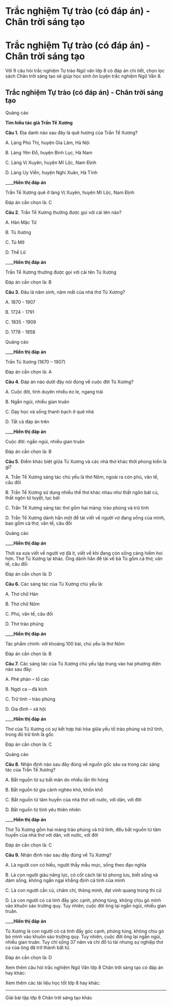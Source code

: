 # Trắc nghiệm Tự trào (có đáp án) - Chân trời sáng tạo

# Trắc nghiệm Tự trào (có đáp án) - Chân trời sáng tạo

Với 9 câu hỏi trắc nghiệm Tự trào Ngữ văn lớp 8 có đáp án chi tiết, chọn lọc sách Chân trời sáng tạo sẽ giúp học sinh ôn luyện trắc nghiệm Ngữ Văn 8.

## Trắc nghiệm Tự trào (có đáp án) - Chân trời sáng tạo

Quảng cáo

**Tìm hiểu tác giả Trần Tế Xương**

**Câu 1.** Địa danh nào sau đây là quê hương của Trần Tế Xương?

A. Làng Phú Thị, huyện Gia Lâm, Hà Nội

B. Làng Yên Đổ, huyện Bình Lục, Hà Nam

C. Làng Vị Xuyên, huyện Mĩ Lộc, Nam Định

D. Làng Uy Viễn, huyện Nghi Xuân, Hà Tĩnh

____**Hiển thị đáp án**

Trần Tế Xương quê ở làng Vị Xuyên, huyện Mĩ Lộc, Nam Định

Đáp án cần chọn là: C

**Câu 2.** Trần Tế Xương thường được gọi với cái tên nào?

A. Hàn Mặc Tử

B. Tú Xương

C. Tú Mỡ

D. Thế Lữ

____**Hiển thị đáp án**

Trần Tế Xương thường được gọi với cái tên Tú Xương

Đáp án cần chọn là: B

**Câu 3.** Đâu là năm sinh, năm mất của nhà thơ Tú Xương?

A. 1870 - 1907

B. 1724 - 1791

C. 1835 - 1909

D. 1778 - 1858

Quảng cáo

____**Hiển thị đáp án**

Trần Tú Xương (1870 – 1907)

Đáp án cần chọn là: A

**Câu 4.** Đáp án nào dưới đây nói đúng về cuộc đời Tú Xương?

A. Cuộc đời, tình duyên nhiều éo le, ngang trái

B. Ngắn ngủi, nhiều gian truân

C. Dạy học và sống thanh bạch ở quê nhà

D. Tất cả đáp án trên

____**Hiển thị đáp án**

Cuộc đời: ngắn ngủi, nhiều gian truân

Đáp án cần chọn là: B

**Câu 5.** Điểm khác biệt giữa Tú Xương và các nhà thơ khác thời phong kiến là gì?

A. Trần Tế Xương sáng tác chủ yếu là thơ Nôm, ngoài ra còn phú, văn tế, câu đối

B. Trần Tế Xương sử dụng nhiều thể thơ khác nhau như thất ngôn bát cú, thất ngôn tứ tuyệt, lục bát

C. Trần Tế Xương sáng tác thơ gồm hai mảng: trào phúng và trữ tình

D. Trần Tế Xương dành hẳn một đề tài viết về người vợ đang sống của mình, bao gồm cả thơ, văn tế, câu đối

Quảng cáo

____**Hiển thị đáp án**

Thời xa xưa viết về người vợ đã ít, viết về khi đang còn sống càng hiếm hoi hơn. Thơ Tú Xương lại khác. Ông dành hẳn đề tài về bà Tú gồm cả thơ, văn tế, câu đối

Đáp án cần chọn là: D

**Câu 6.** Các sáng tác của Tú Xương chủ yếu là:

A. Thơ chữ Hán

B. Thơ chữ Nôm

C. Phú, văn tế, câu đối

D. Thơ trào phúng

____**Hiển thị đáp án**

Tác phẩm chính: với khoảng 100 bài, chủ yếu là thơ Nôm

Đáp án cần chọn là: B

**Câu 7.** Các sáng tác của Tú Xương chủ yếu tập trung vào hai phương diện nào sau đây:

A. Phê phán – tố cáo

B. Ngợi ca – đả kích

C. Trữ tình – trào phúng

D. Gia đình – xã hội

____**Hiển thị đáp án**

Thơ của Tú Xương có sự kết hợp hài hòa giữa yếu tố trào phúng và trữ tình, trong đó trữ tình là gốc

Đáp án cần chọn là: C

Quảng cáo

**Câu 8.** Nhận định nào sau đây đúng về nguồn gốc sâu xa trong các sáng tác của Trần Tế Xương?

A. Bắt nguồn từ sự bất mãn do nhiều lần thi hỏng

B. Bắt nguồn từ gia cảnh nghèo khó, khốn khổ

C. Bắt nguồn từ tâm huyến của nhà thơ với nước, với dân, với đời

D. Bắt nguồn từ tình yêu thiên nhiên

____**Hiển thị đáp án**

Thơ Tú Xương gồm hai mảng trào phúng và trữ tình, đều bắt nguồn từ tâm huyến của nhà thơ với dân, với nước, với đời

Đáp án cần chọn là: C

**Câu 9.** Nhận định nào sau đây đúng về Tú Xương?

A. Là người con có hiếu, người thầy mẫu mực, sống theo đạo nghĩa

B. Là con người giàu năng lực, có cốt cách tài tử phong lưu, biết sống và dám sống, không ngần ngại khẳng định cá tính của mình

C. Là con người cần cù, chăm chỉ, thông minh, đạt vinh quang trong thi cử

D. Là con người có cá tính đầy góc cạnh, phóng túng, không chịu gò mình vào khuôn sáo trường quy. Tuy nhiên, cuộc đời ông lại ngắn ngủi, nhiều gian truân.

____**Hiển thị đáp án**

Tú Xương là con người có cá tính đầy góc cạnh, phóng túng, không chịu gò bó mình vào khuôn sáo trường quy. Tuy nhiên, cuộc đời ông lại ngắn ngủi, nhiều gian truân. Tuy chỉ sống 37 năm và chỉ đỗ tú tài nhưng sự nghiệp thơ ca của ông đã trở thành bất tử.

Đáp án cần chọn là: D

Xem thêm câu hỏi trắc nghiệm Ngữ Văn lớp 8 Chân trời sáng tạo có đáp án hay khác:

Xem thêm các tài liệu học tốt lớp 8 hay khác:

* * *

Giải bài tập lớp 8 Chân trời sáng tạo khác
